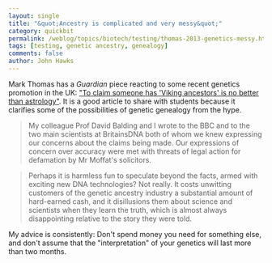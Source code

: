 ```yaml
---
layout: single 
title: "&quot;Ancestry is complicated and very messy&quot;" 
category: quickbit
permalink: /weblog/topics/biotech/testing/thomas-2013-genetics-messy.html
tags: [testing, genetic ancestry, genealogy] 
comments: false 
author: John Hawks 
---
```



Mark Thomas has a <em>Guardian</em> piece reacting to some recent genetics promotion in the UK: <a href="http://www.guardian.co.uk/science/blog/2013/feb/25/viking-ancestors-astrology">"To claim someone has 'Viking ancestors' is no better than astrology"</a>. It is a good article to share with students because it clarifies some of the possibilities of genetic genealogy from the hype. 

<blockquote>My colleague Prof David Balding and I wrote to the BBC and to the two main scientists at BritainsDNA  both of whom we knew  expressing our concerns about the claims being made. Our expressions of concern over accuracy were met with threats of legal action for defamation by Mr Moffat's solicitors.</blockquote>

<blockquote>Perhaps it is harmless fun to speculate beyond the facts, armed with exciting new DNA technologies? Not really. It costs unwitting customers of the genetic ancestry industry a substantial amount of hard-earned cash, and it disillusions them about science and scientists when they learn the truth, which is almost always disappointing relative to the story they were told.</blockquote>

My advice is consistently: Don't spend money you need for something else, and don't assume that the "interpretation" of your genetics will last more than two months.

